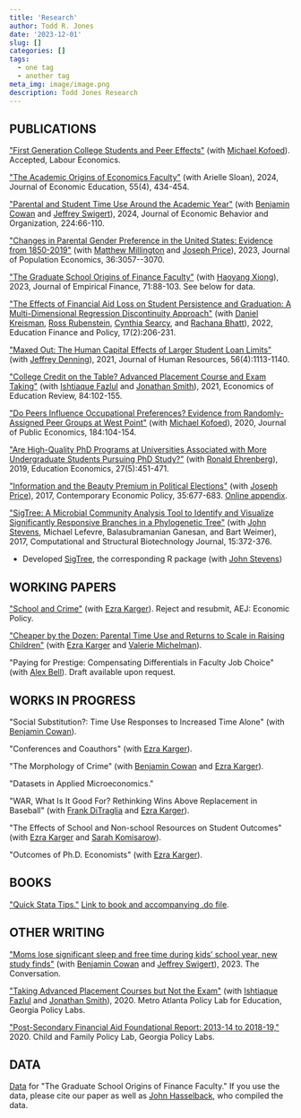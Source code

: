 ```yaml
---
title: 'Research'
author: Todd R. Jones
date: '2023-12-01'
slug: []
categories: []
tags:
  - one tag
  - another tag
meta_img: image/image.png
description: Todd Jones Research
---
```



## PUBLICATIONS
["First Generation College Students and Peer Effects"](https://docs.iza.org/dp16198.pdf) (with [Michael Kofoed](https://sites.google.com/site/michaelkofoed1/)). Accepted, Labour Economics.

["The Academic Origins of Economics Faculty"](/papers/PhD_Origins_most_recent.pdf) (with Arielle Sloan), 2024, Journal of Economic Education, 55(4), 434-454.

["Parental and Student Time Use Around the Academic Year"](https://www.sciencedirect.com/science/article/pii/S0167268124001598) (with [Benjamin Cowan](https://people.ses.wsu.edu/cowan/) and [Jeffrey Swigert](https://jeffswigert.com/)), 2024, Journal of Economic Behavior and Organization, 224:66-110.

["Changes in Parental Gender Preference in the United States: Evidence from 1850-2019"](https://link.springer.com/article/10.1007/s00148-023-00957-x) (with [Matthew Millington](https://sites.google.com/view/matthewmillington) and [Joseph Price](https://economics.byu.edu/directory/joseph-p-price)), 2023, Journal of Population Economics, 36:3057--3070.

["The Graduate School Origins of Finance Faculty"](https://www.sciencedirect.com/science/article/pii/S0927539823000099) (with [Haoyang Xiong](https://www.haoyangxiong.com/home)), 2023, Journal of Empirical Finance, 71:88-103. See below for data.

["The Effects of Financial Aid Loss on Student Persistence and Graduation: A Multi-Dimensional Regression Discontinuity Approach"](https://direct.mit.edu/edfp/article/doi/10.1162/edfp_a_00337/97143/The-Effects-of-Financial-Aid-Loss-on-Persistence) (with [Daniel Kreisman](http://www.dkreisman.com/), [Ross Rubenstein](https://aysps.gsu.edu/profile/ross-rubenstein/), [Cynthia Searcy](https://aysps.gsu.edu/profile/cynthia-searcy/), and [Rachana Bhatt](https://www.usg.edu/cassie/about/staff_members)), 2022, Education Finance and Policy, 17(2):206-231.

["Maxed Out: The Human Capital Effects of Larger Student Loan Limits"](http://jhr.uwpress.org/content/56/4/1113.short) (with [Jeffrey Denning](https://www.jeffdenning.com/)), 2021, Journal of Human Resources, 56(4):1113-1140. 

["College Credit on the Table? Advanced Placement Course and Exam Taking"](https://www.sciencedirect.com/science/article/pii/S0272775721000741) (with [Ishtiaque Fazlul](https://sites.google.com/view/ishtiaquefazlul/home) and [Jonathan Smith](https://sites.google.com/site/jonathansmithphd/)), 2021, Economics of Education Review, 84:102-155.

["Do Peers Influence Occupational Preferences? Evidence from Randomly-Assigned Peer Groups at West Point"](https://www.sciencedirect.com/science/article/pii/S0047272720300189) (with [Michael Kofoed](https://sites.google.com/site/michaelkofoed1/)), 2020, Journal of Public Economics, 184:104-154.

["Are High-Quality PhD Programs at Universities Associated with More Undergraduate Students Pursuing PhD Study?"](https://www.tandfonline.com/doi/abs/10.1080/09645292.2019.1623177?journalCode=cede20) (with [Ronald Ehrenberg](https://courses.cit.cornell.edu/rge2/)), 2019, Education Economics, 27(5):451-471.

["Information and the Beauty Premium in Political Elections"](https://onlinelibrary.wiley.com/doi/full/10.1111/coep.12231) (with [Joseph Price](https://economics.byu.edu/directory/joseph-p-price)), 2017, Contemporary Economic Policy, 35:677-683. [Online appendix](https://drive.google.com/file/d/1p8kOpgpwr66KZxTLf5nLwCrYlhstwhDR/view).

["SigTree: A Microbial Community Analysis Tool to Identify and Visualize Significantly Responsive Branches in a Phylogenetic Tree"](https://www.sciencedirect.com/science/article/pii/S2001037017300132) (with [John Stevens](https://math.usu.edu/jrstevens/), Michael Lefevre, Balasubramanian Ganesan, and Bart Weimer), 2017, Computational and Structural Biotechnology Journal, 15:372-376. 
* Developed [SigTree](https://cran.r-project.org/web/packages/SigTree/index.html), the corresponding R package (with [John Stevens](https://math.usu.edu/jrstevens/)) 

## WORKING PAPERS 

["School and Crime"](/papers/School_Crime_most_recent.pdf) (with [Ezra Karger](https://ezrakarger.com/)). Reject and resubmit, AEJ: Economic Policy.

["Cheaper by the Dozen: Parental Time Use and Returns to Scale in Raising Children"](/papers/Cheaper_by_the_Dozen_most_recent.pdf) (with [Ezra Karger](https://ezrakarger.com/) and [Valerie Michelman](https://sites.google.com/view/valeriemichelman)).

"Paying for Prestige: Compensating Differentials in Faculty Job Choice" (with [Alex Bell](https://alexbell.net/)). Draft available upon request.

## WORKS IN PROGRESS

"Social Substitution?: Time Use Responses to Increased Time Alone" (with [Benjamin Cowan](https://people.ses.wsu.edu/cowan/)).

"Conferences and Coauthors" (with [Ezra Karger](https://ezrakarger.com/)).

"The Morphology of Crime" (with [Benjamin Cowan](https://people.ses.wsu.edu/cowan/) and [Ezra Karger](https://ezrakarger.com/)).

"Datasets in Applied Microeconomics."

"WAR, What Is It Good For? Rethinking Wins Above Replacement in Baseball" (with [Frank DiTraglia](https://ditraglia.com/) and [Ezra Karger](https://ezrakarger.com/)).

"The Effects of School and Non-school Resources on Student Outcomes" (with [Ezra Karger](https://ezrakarger.com/) and [Sarah Komisarow](https://sites.google.com/site/sarahkomisarow/)).

"Outcomes of Ph.D. Economists" (with [Ezra Karger](https://ezrakarger.com/)).

## BOOKS

["Quick Stata Tips."](https://www.toddrjones.com/quickstatatips/) [Link to book and accompanying .do file](https://www.toddrjones.com/quickstatatips/).

## OTHER WRITING
["Moms lose significant sleep and free time during kids’ school year, new study finds"](https://theconversation.com/moms-lose-significant-sleep-and-free-time-during-kids-school-year-new-study-finds-205273) (with [Benjamin Cowan](https://people.ses.wsu.edu/cowan/) and [Jeffrey Swigert](https://jeffswigert.com/)), 2023. The Conversation.

["Taking Advanced Placement Courses but Not the Exam"](https://gpl.gsu.edu/publications/ap-exam-taking/) (with [Ishtiaque Fazlul](https://sites.google.com/view/ishtiaquefazlul/home) and [Jonathan Smith](https://sites.google.com/site/jonathansmithphd/)), 2020. Metro Atlanta Policy Lab for Education, Georgia Policy Labs. 

["Post-Secondary Financial Aid Foundational Report: 2013-14 to 2018-19,"](https://gpl.gsu.edu/publications/post-secondary-financial-aid/) 2020. Child and Family Policy Lab, Georgia Policy Labs.

## DATA

[Data](/data/finance_origins_data.csv) for "The Graduate School Origins of Finance Faculty." If you use the data, please cite our paper as well as [John Hasselback](http://www.jrhasselback.com/FacDir.html), who compiled the data.

